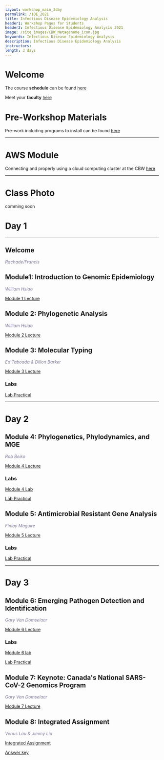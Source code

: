 ```yaml
---
layout: workshop_main_3day
permalink: /IDE_2021
title: Infectious Disease Epidemiology Analysis
header1: Workshop Pages for Students
header2: Infectious Disease Epidemiology Analysis 2021
image: /site_images/CBW_Metagenome_icon.jpg
keywords: Infectious Disease Epidemiology Analysis
description: Infectious Disease Epidemiology Analysis
instructors: 
length: 3 days
---
```


# Welcome <a id="welcome"></a> 

The course **schedule** can be found [here](https://bioinformaticsdotca.github.io/IDE_2021_schedule)

Meet your **faculty** [here](https://drive.google.com/file/d/1tmEVi_AlF6mNKuJuwI837BR2GJCDkOPR/view?usp=sharing)

# Pre-Workshop Materials <a id="preworkshop"></a>

Pre-work including programs to install can be found [here](https://forms.gle/2bS42KbAhud7gBY16)

***

# AWS Module <a id="preworkshop"></a>

Connecting and properly using a cloud computing cluster at the CBW [here](https://bioinformaticsdotca.github.io/AWS_v2_2021)

***

# Class Photo

comming soon



# Day 1 <a id="day1"></a>

***

## Welcome

*<font color="#827e9c"> Rachade/Francis</font>*

## Module1: Introduction to Genomic Epidemiology

*<font color="#827e9c">William Hsiao</font>*  

[Module 1 Lecture](https://drive.google.com/file/d/1Ce-9AeZ9BcUJvUGR4WPyVEFlKMMWRaZN/view?usp=sharing)


## Module 2: Phylogenetic Analysis
*<font color="#827e9c">William Hsiao</font>*  

[Module 2 Lecture](https://drive.google.com/file/d/1bnl8-_3k4fD4veDO9jsmav2NgKTikDDc/view?usp=sharing)
 

## Module 3: Molecular Typing

*<font color="#827e9c">Ed Taboada & Dillon Barker </font>*  

[Module 3 Lecture](https://drive.google.com/file/d/1p-U4_mngwjXBcVBgo12iaTUwp0bWZnQ6/view?usp=sharing)

### Labs
 
[Lab Practical](https://bioinformaticsdotca.github.io/IDE_2021_Module3_lab)

***
# Day 2 <a id="day2"></a>

## Module 4: Phylogenetics, Phylodynamics, and MGE

*<font color="#827e9c">Rob Beiko</font>*  

[Module 4 Lecture](https://drive.google.com/file/d/1kfQ75t4zrcgQsCEBvMXExo6ZlYREal6p/view?usp=sharing)
 
### Labs

[Module 4 Lab](https://drive.google.com/file/d/1-OC9TOOlN4DLoWOX0NitipOhFuWsVB9f/view?usp=sharing)

[Lab Practical](https://bioinformaticsdotca.github.io/IDE_2021_Module4_lab)

## Module 5: Antimicrobial Resistant Gene Analysis

*<font color="#827e9c">Finlay Maguire</font>*  

[Module 5 Lecture](https://drive.google.com/file/d/1yxZZGb4gQQpyaK1D64-Og2ntmd2UONDr/view?usp=sharing)
 
### Labs
 
[Lab Practical](https://bioinformaticsdotca.github.io/IDE_2021_Module5_lab)

***
# Day 3 <a id="day3"></a>

## Module 6: Emerging Pathogen Detection and Identification

*<font color="#827e9c">Gary Van Domselaar</font>*  

[Module 6 Lecture](https://drive.google.com/file/d/1-_P4itLTXumMy1E-cQdJpRj17Zy02OGV/view?usp=sharing)

### Labs
[Module 6 lab](https://drive.google.com/file/d/1PdQbTW2Ax3KV0JisAxYaWsEajSCMfIO8/view?usp=sharing)

[Lab Practical](https://bioinformaticsdotca.github.io/IDE_2021_Module6_lab)

## Module 7: Keynote: Canada's National SARS-CoV-2 Genomics Program

*<font color="#827e9c">Gary Van Domselaar</font>*  

[Module 7 Lecture]()
 
## Module 8: Integrated Assignment

*<font color="#827e9c">Venus Lau & Jimmy Liu</font>*  

[Integrated Assignment](https://bioinformaticsdotca.github.io/IDE_2021_int_assignment)

[Answer key]()
